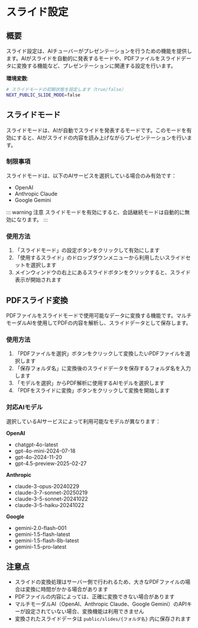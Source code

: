 # スライド設定

## 概要

スライド設定は、AIチューバーがプレゼンテーションを行うための機能を提供します。AIがスライドを自動的に発表するモードや、PDFファイルをスライドデータに変換する機能など、プレゼンテーションに関連する設定を行います。

**環境変数**:

```bash
# スライドモードの初期状態を設定します（true/false）
NEXT_PUBLIC_SLIDE_MODE=false
```

## スライドモード

スライドモードは、AIが自動でスライドを発表するモードです。このモードを有効にすると、AIがスライドの内容を読み上げながらプレゼンテーションを行います。

### 制限事項

スライドモードは、以下のAIサービスを選択している場合のみ有効です：

- OpenAI
- Anthropic Claude
- Google Gemini

::: warning 注意
スライドモードを有効にすると、会話継続モードは自動的に無効になります。
:::

### 使用方法

1. 「スライドモード」の設定ボタンをクリックして有効にします
2. 「使用するスライド」のドロップダウンメニューから利用したいスライドセットを選択します
3. メインウィンドウの右上にあるスライドボタンをクリックすると、スライド表示が開始されます

## PDFスライド変換

PDFファイルをスライドモードで使用可能なデータに変換する機能です。マルチモーダルAIを使用してPDFの内容を解析し、スライドデータとして保存します。

### 使用方法

1. 「PDFファイルを選択」ボタンをクリックして変換したいPDFファイルを選択します
2. 「保存フォルダ名」に変換後のスライドデータを保存するフォルダ名を入力します
3. 「モデルを選択」からPDF解析に使用するAIモデルを選択します
4. 「PDFをスライドに変換」ボタンをクリックして変換を開始します

### 対応AIモデル

選択しているAIサービスによって利用可能なモデルが異なります：

**OpenAI**

- chatgpt-4o-latest
- gpt-4o-mini-2024-07-18
- gpt-4o-2024-11-20
- gpt-4.5-preview-2025-02-27

**Anthropic**

- claude-3-opus-20240229
- claude-3-7-sonnet-20250219
- claude-3-5-sonnet-20241022
- claude-3-5-haiku-20241022

**Google**

- gemini-2.0-flash-001
- gemini-1.5-flash-latest
- gemini-1.5-flash-8b-latest
- gemini-1.5-pro-latest

## 注意点

- スライドの変換処理はサーバー側で行われるため、大きなPDFファイルの場合は変換に時間がかかる場合があります
- PDFファイルの内容によっては、正確に変換できない場合があります
- マルチモーダルAI（OpenAI、Anthropic Claude、Google Gemini）のAPIキーが設定されていない場合、変換機能は利用できません
- 変換されたスライドデータは `public/slides/{フォルダ名}` 内に保存されます
